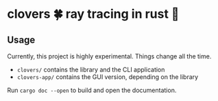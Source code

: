 # clovers 🍀 ray tracing in rust 🦀

## Usage

Currently, this project is highly experimental. Things change all the time.

- `clovers/` contains the library and the CLI application
- `clovers-app/` contains the GUI version, depending on the library

Run `cargo doc --open` to build and open the documentation.
